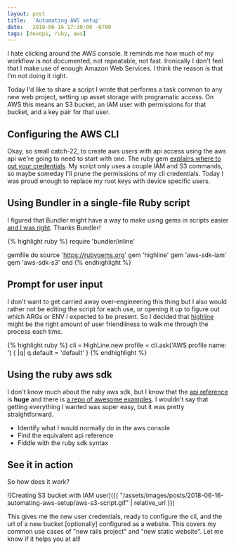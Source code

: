 ```yaml
---
layout: post
title:  'Automating AWS setup'
date:   2018-06-16 17:30:00 -0700
tags: [devops, ruby, aws]
---
```

I hate clicking around the AWS console. It reminds me how much of my workflow
is not documented, not repeatable, not fast. Ironically I don't feel that I
make use of enough Amazon Web Services. I think the reason is that I'm not doing
it right.

Today I'd like to share a script I wrote that performs a task common to any new
web project, setting up asset storage with programatic access. On AWS this
means an S3 bucket, an IAM user with permissions for that bucket, and a key pair
for that user.

<style type='text/css'>
  .gist-data { max-height: 245px; }
</style>

<script src="https://gist.github.com/Sinetheta/ef918c21f27ed343d87ab076ffb090ad.js"></script>

## Configuring the AWS CLI

Okay, so small catch-22, to create aws users with api access using the aws api
we're going to need to start with one. The ruby gem [explains where to put your credentials][aws-sdk-ruby-config].
My script only uses a couple IAM and S3 commands, so maybe someday I'll prune
the permissions of my cli credentials. Today I was proud enough to replace my
root keys with device specific users.

## Using Bundler in a single-file Ruby script

I figured that Bundler might have a way to make using gems in scripts easier
[and I was right][bundler-inline]. Thanks Bundler!

{% highlight ruby %}
require 'bundler/inline'

gemfile do
  source 'https://rubygems.org'
  gem 'highline'
  gem 'aws-sdk-iam'
  gem 'aws-sdk-s3'
end
{% endhighlight %}

## Prompt for user input

I don't want to get carried away over-engineering this thing but I also would
rather not be editing the script for each use, or opening it up to figure out
which ARGs or ENV I expected to be present. So I decided that [highline][highline]
might be the right amount of user friendliness to walk me through the process
each time.

{% highlight ruby %}
cli = HighLine.new
profile = cli.ask('AWS profile name: ') { |q| q.default = 'default' }
{% endhighlight %}

## Using the ruby aws sdk

I don't know much about the ruby aws sdk, but I know that the [api reference][aws-sdk-ruby-api]
is **huge** and there is [a repo of awesome examples][aws-sdk-ruby-examples]. I
wouldn't say that getting everything I wanted was super easy, but it was pretty
straightforward.

- Identify what I would normally do in the aws console
- Find the equivalent api reference
- Fiddle with the ruby sdk syntax

## See it in action

So how does it work?

![Creating S3 bucket with IAM user]({{ "/assets/images/posts/2018-06-16-automating-aws-setup/aws-s3-script.gif" | relative_url }})

This gives me the new user credentials, ready to configure the cli, and the url
of a new bucket [optionally] configured as a website. This covers my common use
cases of "new rails project" and "new static website". Let me know if it helps
you at all!

[aws-sdk-ruby-config]: https://github.com/aws/aws-sdk-ruby#configuration
[aws-sdk-ruby-api]: https://docs.aws.amazon.com/sdk-for-ruby/v3/api/index.html
[aws-sdk-ruby-examples]: https://github.com/awsdocs/aws-doc-sdk-examples
[bundler-inline]: https://bundler.io/v1.16/guides/bundler_in_a_single_file_ruby_script.html
[highline]: https://github.com/JEG2/highline
